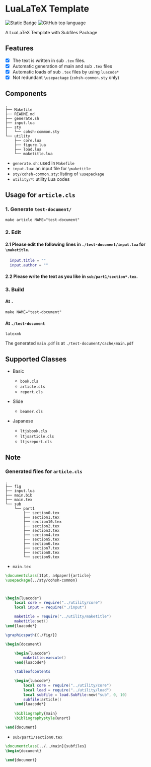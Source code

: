# LuaLaTeX Template
![Static Badge](https://img.shields.io/badge/LuaLaTeX-green?logo=latex)
![GitHub top language](https://img.shields.io/github/languages/top/cohsh/latex-template?logo=lua)

A LuaLaTeX Template with Subfiles Package

## Features

- [x] The text is written in sub `.tex` files.
- [x] Automatic generation of main and sub `.tex` files
- [x] Automatic loads of sub `.tex` files by using `luacode*`
- [x] Not redundant `\usepackage` (`cohsh-common.sty` only)

## Components
```
.
├── Makefile
├── README.md
├── generate.sh
├── input.lua
├── sty
│   └── cohsh-common.sty
└── utility
    ├── core.lua
    ├── figure.lua
    ├── load.lua
    └── maketitle.lua
```

- `generate.sh`: used in `Makefile`
- `input.lua`: an input file for `\maketitle`
- `sty/cohsh-common.sty`: listing of `\usepackage`
- `utility/*`: utility Lua codes

## Usage for `article.cls`
### 1. Generate `test-document/`
```shell
make article NAME="test-document"
```  

### 2. Edit
  #### 2.1 Please edit the following lines in `./test-document/input.lua` for `\maketitle`.
  ```lua
    input.title = ""
    input.author = ""
  ```
  #### 2.2 Please write the text as you like in `sub/part1/section*.tex`.

### 3. Build
  #### At `.`
  ```shell
  make NAME="test-document"
  ```

  #### At `./test-document`
  ```shell
  latexmk
  ```

The generated `main.pdf` is at `./test-document/cache/main.pdf`

## Supported Classes
- Basic
  - `book.cls`
  - `article.cls`
  - `report.cls`

- Slide
  - `beamer.cls`

- Japanese
  - `ltjsbook.cls`
  - `ltjsarticle.cls`
  - `ltjsreport.cls`

## Note
### Generated files for `article.cls`
```
.
├── fig
├── input.lua
├── main.bib
├── main.tex
└── sub
    └── part1
        ├── section0.tex
        ├── section1.tex
        ├── section10.tex
        ├── section2.tex
        ├── section3.tex
        ├── section4.tex
        ├── section5.tex
        ├── section6.tex
        ├── section7.tex
        ├── section8.tex
        └── section9.tex
```

- `main.tex`

```latex
\documentclass[11pt, a4paper]{article}
\usepackage{../sty/cohsh-common}



\begin{luacode*}
    local core = require("../utility/core")
    local input = require("./input")

    maketitle = require("../utility/maketitle")
    maketitle:set()
\end{luacode*}

\graphicspath{{./fig/}}

\begin{document}

    \begin{luacode*}
        maketitle:execute()
    \end{luacode*}

    \tableofcontents

    \begin{luacode*}
        local core = require("../utility/core")
        local load = require("../utility/load")
        local subfile = load.SubFile:new("sub", 0, 10)
        subfile:article()
    \end{luacode*}
    
    \bibliography{main}
    \bibliographystyle{unsrt}

\end{document}
```

- `sub/part1/section0.tex`

```latex
\documentclass[../../main]{subfiles}
\begin{document}

\end{document}
```